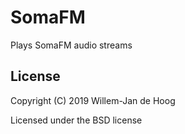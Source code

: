 # SomaFM

Plays SomaFM audio streams

## License

Copyright (C) 2019  Willem-Jan de Hoog

Licensed under the BSD license

